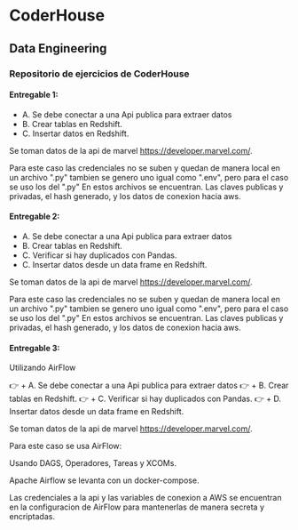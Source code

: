 # CoderHouse
## Data Engineering
### Repositorio de ejercicios de CoderHouse 

#### Entregable 1:
+ A. Se debe conectar a una Api publica para extraer datos
+ B. Crear tablas en Redshift.
+ C. Insertar datos en Redshift.

Se toman datos de la api de marvel https://developer.marvel.com/.

Para este caso las credenciales no se suben y quedan de manera local en un archivo ".py" tambien se genero uno igual como ".env", pero para el caso
se uso los del ".py"
En estos archivos se encuentran.
Las claves publicas y privadas, el hash generado, y los datos de conexion hacia aws.

#### Entregable 2:

+ A. Se debe conectar a una Api publica para extraer datos
+ B. Crear tablas en Redshift.
+ C. Verificar si hay duplicados con Pandas.
+ C. Insertar datos desde un data frame en Redshift.

Se toman datos de la api de marvel https://developer.marvel.com/.

Para este caso las credenciales no se suben y quedan de manera local en un archivo ".py" tambien se genero uno igual como ".env", pero para el caso
se uso los del ".py"
En estos archivos se encuentran.
Las claves publicas y privadas, el hash generado, y los datos de conexion hacia aws.

#### Entregable 3:

Utilizando AirFlow

:point_right: + A. Se debe conectar a una Api publica para extraer datos
:point_right: + B. Crear tablas en Redshift.
:point_right: + C. Verificar si hay duplicados con Pandas.
:point_right: + D. Insertar datos desde un data frame en Redshift.

Se toman datos de la api de marvel https://developer.marvel.com/.

Para este caso se usa AirFlow:

Usando DAGS, Operadores, Tareas y XCOMs.

Apache Airflow se levanta con un docker-compose.

Las credenciales a la api y las variables de conexion a AWS se encuentran en la configuracion de AirFlow para mantenerlas de manera secreta y encriptadas.


